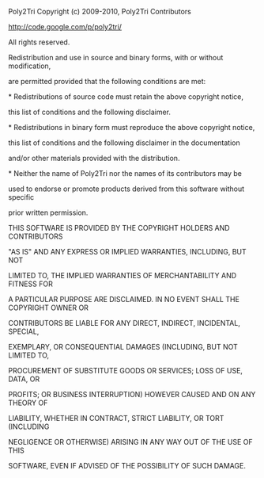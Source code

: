 Poly2Tri Copyright \(c\) 2009-2010, Poly2Tri Contributors

http://code.google.com/p/poly2tri/



All rights reserved.

Redistribution and use in source and binary forms, with or without modification,

are permitted provided that the following conditions are met:



\* Redistributions of source code must retain the above copyright notice,

  this list of conditions and the following disclaimer.

\* Redistributions in binary form must reproduce the above copyright notice,

  this list of conditions and the following disclaimer in the documentation

  and/or other materials provided with the distribution.

\* Neither the name of Poly2Tri nor the names of its contributors may be

  used to endorse or promote products derived from this software without specific

  prior written permission.



THIS SOFTWARE IS PROVIDED BY THE COPYRIGHT HOLDERS AND CONTRIBUTORS

"AS IS" AND ANY EXPRESS OR IMPLIED WARRANTIES, INCLUDING, BUT NOT

LIMITED TO, THE IMPLIED WARRANTIES OF MERCHANTABILITY AND FITNESS FOR

A PARTICULAR PURPOSE ARE DISCLAIMED. IN NO EVENT SHALL THE COPYRIGHT OWNER OR

CONTRIBUTORS BE LIABLE FOR ANY DIRECT, INDIRECT, INCIDENTAL, SPECIAL,

EXEMPLARY, OR CONSEQUENTIAL DAMAGES \(INCLUDING, BUT NOT LIMITED TO,

PROCUREMENT OF SUBSTITUTE GOODS OR SERVICES; LOSS OF USE, DATA, OR

PROFITS; OR BUSINESS INTERRUPTION\) HOWEVER CAUSED AND ON ANY THEORY OF

LIABILITY, WHETHER IN CONTRACT, STRICT LIABILITY, OR TORT \(INCLUDING

NEGLIGENCE OR OTHERWISE\) ARISING IN ANY WAY OUT OF THE USE OF THIS

SOFTWARE, EVEN IF ADVISED OF THE POSSIBILITY OF SUCH DAMAGE.



